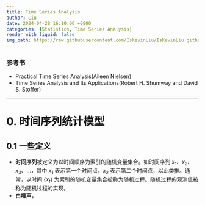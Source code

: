 ```yaml
---
title: Time Series Analysis
author: Liu
date: 2024-04-28 16:10:00 +0800
categories: [Statistics, Time Series Analysis]
render_with_liquid: false
img_path: https://raw.githubusercontent.com/IsKevinLiu/IsKevinLiu.github.io/main/_image/20240428/
---
```


### 参考书
- Practical Time Series Analysis(Aileen Nielsen)
- Time Series Analysis and Its Applications(Robert H. Shumway and David S. Stoffer)
---

# 0. 时间序列统计模型
## 0.1 一些定义
- **时间序列**被定义为以时间顺序为索引的随机变量集合。如时间序列 $x_1、x_2、x_3、\dots$，其中 $x_1$ 表示第一个时间点，$x_2$ 表示第二个时间点，以此类推。通常，以时间 $\{x_t\}$ 为索引的随机变量集合被称为随机过程。随机过程的观测值被称为随机过程的实现。
- **白噪声**，
